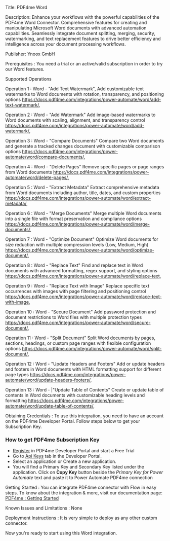 Title: PDF4me Word

Description: Enhance your workflows with the powerful capabilities of the PDF4me Word Connector. Comprehensive features for creating and manipulating Microsoft Word documents with advanced automation capabilities. Seamlessly integrate document splitting, merging, security, watermarking, and text replacement features to drive better efficiency and intelligence across your document processing workflows. 

Publisher: Ynoox GmbH

Prerequisites : You need a trial or an active/valid subscription in order to try our Word features.

Supported Operations

Operation 1 : Word - "Add Text Watermark", Add customizable text watermarks to Word documents with rotation, transparency, and positioning options
https://docs.pdf4me.com/integrations/power-automate/word/add-text-watermark/,

Operation 2 : Word - "Add Watermark" Add image-based watermarks to Word documents with scaling, alignment, and transparency control
https://docs.pdf4me.com/integrations/power-automate/word/add-watermark/,

Operation 3 : Word - "Compare Documents" Compare two Word documents and generate a tracked changes document with customizable comparison options
https://docs.pdf4me.com/integrations/power-automate/word/compare-documents/,

Operation 4 : Word - "Delete Pages" Remove specific pages or page ranges from Word documents
https://docs.pdf4me.com/integrations/power-automate/word/delete-pages/,

Operation 5 : Word - "Extract Metadata" Extract comprehensive metadata from Word documents including author, title, dates, and custom properties
https://docs.pdf4me.com/integrations/power-automate/word/extract-metadata/,

Operation 6 : Word - "Merge Documents" Merge multiple Word documents into a single file with format preservation and compliance options
https://docs.pdf4me.com/integrations/power-automate/word/merge-documents/,

Operation 7 : Word - "Optimize Document" Optimize Word documents for size reduction with multiple compression levels (Low, Medium, High)
https://docs.pdf4me.com/integrations/power-automate/word/optimize-document/,

Operation 8 : Word - "Replace Text" Find and replace text in Word documents with advanced formatting, regex support, and styling options
https://docs.pdf4me.com/integrations/power-automate/word/replace-text,

Operation 9 : Word - "Replace Text with Image" Replace specific text occurrences with images with page filtering and positioning control
https://docs.pdf4me.com/integrations/power-automate/word/replace-text-with-image,

Operation 10 : Word - "Secure Document" Add password protection and document restrictions to Word files with multiple protection types
https://docs.pdf4me.com/integrations/power-automate/word/secure-document/,

Operation 11 : Word - "Split Document" Split Word documents by pages, sections, headings, or custom page ranges with flexible configuration options
https://docs.pdf4me.com/integrations/power-automate/word/split-document/,

Operation 12 : Word - "Update Headers and Footers" Add or update headers and footers in Word documents with HTML formatting support for different page types
https://docs.pdf4me.com/integrations/power-automate/word/update-headers-footers/,

Operation 13 : Word - |"Update Table of Contents" Create or update table of contents in Word documents with customizable heading levels and formatting
https://docs.pdf4me.com/integrations/power-automate/word/update-table-of-contents/,


Obtaining Credentials : To use this integration, you need to have an account on the PDF4me Developer Portal. Follow steps below to get your Subscription Key.

### How to get PDF4me Subscription Key

- [Register](https://dev.pdf4me.com/) in PDF4me Developer Portal and start a Free Trial
- Go to [Api Keys](https://dev.pdf4me.com/dashboard/#/api-keys/) tab in the Developer Portal.
- Select an application or Create a new application.
- You will find a Primary Key and Secondary Key listed under the application. Click on **Copy Key** button beside the _Primary Key for Power Automate_ text and paste it to Power Automate PDF4me connection

Getting Started : You can integrate PDF4me connector with Flow in easy steps. To know about the integration & more, visit our documentation page: [PDF4me : Getting Started](https://docs.pdf4me.com/integrations/power-automate/getting-started)

 Known Issues and Limitations : None

Deployment Instructions : It is very simple to deploy as any other custom connector.


Now you're ready to start using this Word integration.
